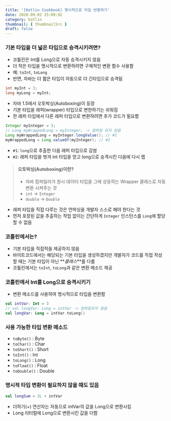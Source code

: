 ```yaml
---
title: '[Kotlin Cookbook] 명시적으로 타입 반환하기'
date: 2020-09-02 15:09:92
category: kotlin
thumbnail: { thumbnailSrc }
draft: false
---
```


### 기본 타입을 더 넓은 타입으로 승격시키려면?

- 코틀린은 Int를 Long으로 자동 승격시키지 않음
- 더 작은 타입을 명시적으로 변환하려면 구체적인 변환 함수 사용함
- 예: `toInt`, `toLong`
- 반면, 자바는 더 짧은 타입이 자동으로 더 긴타입으로 승격됨

```java
int myInt = 3;
long myLong = myInt;
```

- 자바 1.5에서 오토박싱(Autoboxing)이 등장
- 기본 타입을 래퍼(wrapper) 타입으로 변한하기는 쉬워짐
- 한 래퍼 타입에서 다른 래퍼 타입으로 변환하려면 추가 코드가 필요함

```java
Integer myInteger = 3;
// Long myWrappedLong = myInteger; -> 컴파일 되지 않음
Long myWrappedLong = myInteger.longValue(); // #1
myWrappedLong = Long.valueOf(myInteger); // #2
```

- `#1`: `long`으로 추출한 다음 래퍼 타입으로 감쌈
- `#2`: 래퍼 타입을 벗겨 int 타입을 얻고 long으로 승격시킨 다음에 다시 랩

> #### 오토박싱(Autoboxing)이란?
>
> - 자바 컴파일러가 원시 데이터 타입을 그에 상응하는 Wrapper 클래스로 자동 변환 시켜주는 것
> - `int` -> `Integer`
> - `double` -> `Double`

- 래퍼 타입을 직접 다루는 것은 언박싱을 개발자 스스로 해야 한다는 것
- 먼저 포장된 값을 추출하는 작업 없이는 간단하게 `Integer` 인스턴스를 `Long`에 할당할 수 없음

### 코틀린에서는?

- 기본 타입을 직접적을 제공하지 않음
- 바이트코드에서는 해당되는 기본 타입을 생성하겠지만 개발자가 코드를 직접 작성할 때는 기본 타입이 아닌 **_클래스_**를 다룸
- 코틀린에서는 `toInt`, `toLong`과 같은 변환 메소드 제공

### 코틀린에서 Int를 Long으로 승격시키기

- 변환 메소드를 사용하여 명시적으로 타입을 변환함

```kotlin
val intVar: Int = 3
// val longVar: Long = intVar -> 컴파일되지 않음
val longVar: Long = intVar.toLong()
```

### 사용 가능한 타입 변환 메소드

- `toByte()` : Byte
- `toChar()` : Char
- `toShort()` : Short
- `toInt()` : Int
- `toLong()` : Long
- `toFloat()` : Float
- `toDouble()` : Double

### 명시적 타입 변환이 필요하지 않을 때도 있음

```kotlin
val longSum = 3L + intVar
```

- 더하기(+) 연산자는 자동으로 intVar의 값을 Long으로 변환시킴
- Long 리터럴에 Long으로 변환시킨 값을 더함
